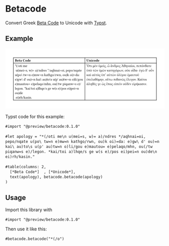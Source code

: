 # Betacode

Convert Greek [Beta Code](https://en.wikipedia.org/wiki/Beta_Code) to Unicode with [Typst](https://github.com/typst/typst).

## Example

![Text from the beginning of Apology by Plato](example.png)

Typst code for this example:

```typst
#import "@preview/betacode:0.1.0"

#let apology = "*(/oti me\n u(mei=s, w)= a)/ndres */aqhnai=oi, pepo/nqate u(po\ tw=n e)mw=n kathgo/rwn, ou)k oi)=da: e)gw\ d' ou)=n kai\ au)to\s u(p' au)tw=n o)li/gou e)mautou= e)pelaqo/mhn, ou(/tw piqanw=s e)/legon. *kai/toi a)lhqe/s ge w(s e)/pos ei)pei=n ou)de\n ei)rh/kasin."

#table(columns: 2,
  [*Beta Code*]  , [*Unicode*],
  text(apology), betacode.betacode(apology)
)
```

## Usage
Import this library with
```typst
#import "@preview/betacode:0.1.0"
```

Then use it like this:
```typst
#betacode.betacode("*(/o")
```
